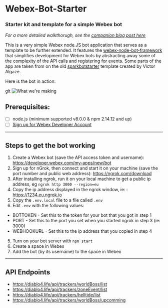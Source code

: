 # Webex-Bot-Starter

### Starter kit and template for a simple Webex bot

_For a more detailed walkthorugh, see the [companion blog post here](https://developer.webex.com/blog/from-zero-to-webex-teams-chatbot-in-15-minutes)_

This is a very simple Webex node.JS bot application that serves as a template to be further extended. It features the [webex-node-bot-framework](https://github.com/webex/webex-bot-node-framework) that simplifies development for Webex bots by abstracting away some of the complexity of the API calls and registering for events. Some parts of the app are taken from on the old [sparkbotstarter](https://github.com/valgaze/sparkbotstarter) template created by Victor Algaze.

Here is the bot in action:

git
![What we're making](./images/webexbotstarter.gif)

## Prerequisites:

- [ ] node.js (minimum supported v8.0.0 & npm 2.14.12 and up)
- [ ] [Sign up for Webex Developer Account](https://developer.webex.com/signup)

---

## Steps to get the bot working

1. Create a Webex bot (save the API access token and username): https://developer.webex.com/my-apps/new/bot
2. Sign up for nGrok, then connect and start it on your machine (save the port number and public web address): https://ngrok.com/download
3. After installing ngrok, run it on your local machine to get a public ip address, eg `ngrok http 3000 --region=eu`
4. Copy the ip address displayed in the ngrok window, ie: : https://1234.eu.ngrok.io
5. Copy the `.env.local` file to a file called `.env`
6. Edit `.env` with the following values:

- BOTTOKEN - Set this to the token for your bot that you got in step 1
- PORT - Set this to the port you set when you started ngrok in step 3 (ie: 3000)
- WEBHOOKURL - Set this to the ip address that you copied in step 4

5. Turn on your bot server with `npm start`
6. Create a space in Webex
7. Add the bot (by its username) to the space in Webex

---



## API Endpoints

* https://diablo4.life/api/trackers/worldBoss/list
* https://diablo4.life/api/trackers/zoneEvent/list
* https://diablo4.life/api/trackers/helltide/list
* https://diablo4.life/api/trackers/worldBoss/upcomming

